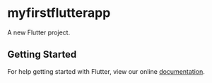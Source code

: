 # myfirstflutterapp

A new Flutter project.

## Getting Started

For help getting started with Flutter, view our online
[documentation](https://flutter.io/).

